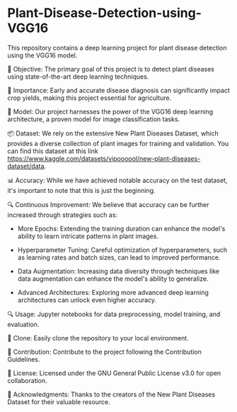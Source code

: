# Plant-Disease-Detection-using-VGG16
This repository contains a deep learning project for plant disease detection using the VGG16 model.

🌿 Objective: The primary goal of this project is to detect plant diseases using state-of-the-art deep learning techniques.

🌱 Importance: Early and accurate disease diagnosis can significantly impact crop yields, making this project essential for agriculture.

🧠 Model: Our project harnesses the power of the VGG16 deep learning architecture, a proven model for image classification tasks.

📦 Dataset: We rely on the extensive New Plant Diseases Dataset, which provides a diverse collection of plant images for training and validation. You can find this dataset at this link https://www.kaggle.com/datasets/vipoooool/new-plant-diseases-dataset/data.

📊 Accuracy: While we have achieved notable accuracy on the test dataset, it's important to note that this is just the beginning.

🔍 Continuous Improvement: We believe that accuracy can be further increased through strategies such as:

- More Epochs: Extending the training duration can enhance the model's ability to learn intricate patterns in plant images.

- Hyperparameter Tuning: Careful optimization of hyperparameters, such as learning rates and batch sizes, can lead to improved performance.

- Data Augmentation: Increasing data diversity through techniques like data augmentation can enhance the model's ability to generalize.

- Advanced Architectures: Exploring more advanced deep learning architectures can unlock even higher accuracy.

🔍 Usage: Jupyter notebooks for data preprocessing, model training, and evaluation.

🔗 Clone: Easily clone the repository to your local environment.

📝 Contribution: Contribute to the project following the Contribution Guidelines.

📄 License: Licensed under the GNU General Public License v3.0 for open collaboration.

🙏 Acknowledgments: Thanks to the creators of the New Plant Diseases Dataset for their valuable resource.
